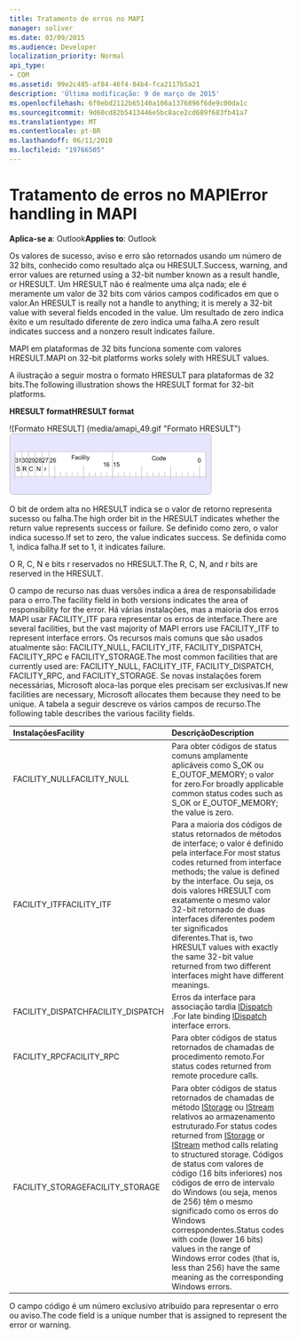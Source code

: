 ```yaml
---
title: Tratamento de erros no MAPI
manager: soliver
ms.date: 03/09/2015
ms.audience: Developer
localization_priority: Normal
api_type:
- COM
ms.assetid: 99e2c485-af84-46f4-84b4-fca2117b5a21
description: 'Última modificação: 9 de março de 2015'
ms.openlocfilehash: 6f0ebd2112b65140a106a1376896f6de9c00da1c
ms.sourcegitcommit: 9d60cd82b5413446e5bc8ace2cd689f683fb41a7
ms.translationtype: MT
ms.contentlocale: pt-BR
ms.lasthandoff: 06/11/2018
ms.locfileid: "19766505"
---
```

# <a name="error-handling-in-mapi"></a><span data-ttu-id="507bb-103">Tratamento de erros no MAPI</span><span class="sxs-lookup"><span data-stu-id="507bb-103">Error handling in MAPI</span></span>

<span data-ttu-id="507bb-104">**Aplica-se a**: Outlook</span><span class="sxs-lookup"><span data-stu-id="507bb-104">**Applies to**: Outlook</span></span> 
  
<span data-ttu-id="507bb-105">Os valores de sucesso, aviso e erro são retornados usando um número de 32 bits, conhecido como resultado alça ou HRESULT.</span><span class="sxs-lookup"><span data-stu-id="507bb-105">Success, warning, and error values are returned using a 32-bit number known as a result handle, or HRESULT.</span></span> <span data-ttu-id="507bb-106">Um HRESULT não é realmente uma alça nada; ele é meramente um valor de 32 bits com vários campos codificados em que o valor.</span><span class="sxs-lookup"><span data-stu-id="507bb-106">An HRESULT is really not a handle to anything; it is merely a 32-bit value with several fields encoded in the value.</span></span> <span data-ttu-id="507bb-107">Um resultado de zero indica êxito e um resultado diferente de zero indica uma falha.</span><span class="sxs-lookup"><span data-stu-id="507bb-107">A zero result indicates success and a nonzero result indicates failure.</span></span>
  
<span data-ttu-id="507bb-108">MAPI em plataformas de 32 bits funciona somente com valores HRESULT.</span><span class="sxs-lookup"><span data-stu-id="507bb-108">MAPI on 32-bit platforms works solely with HRESULT values.</span></span>
  
<span data-ttu-id="507bb-109">A ilustração a seguir mostra o formato HRESULT para plataformas de 32 bits.</span><span class="sxs-lookup"><span data-stu-id="507bb-109">The following illustration shows the HRESULT format for 32-bit platforms.</span></span>
  
<span data-ttu-id="507bb-110">**HRESULT format**</span><span class="sxs-lookup"><span data-stu-id="507bb-110">**HRESULT format**</span></span>
  
<span data-ttu-id="507bb-111">![Formato HRESULT] (media/amapi_49.gif "Formato HRESULT")</span><span class="sxs-lookup"><span data-stu-id="507bb-111">![HRESULT format](media/amapi_49.gif "HRESULT format")</span></span>
  
<span data-ttu-id="507bb-112">O bit de ordem alta no HRESULT indica se o valor de retorno representa sucesso ou falha.</span><span class="sxs-lookup"><span data-stu-id="507bb-112">The high order bit in the HRESULT indicates whether the return value represents success or failure.</span></span> <span data-ttu-id="507bb-113">Se definido como zero, o valor indica sucesso.</span><span class="sxs-lookup"><span data-stu-id="507bb-113">If set to zero, the value indicates success.</span></span> <span data-ttu-id="507bb-114">Se definida como 1, indica falha.</span><span class="sxs-lookup"><span data-stu-id="507bb-114">If set to 1, it indicates failure.</span></span>
  
<span data-ttu-id="507bb-115">O R, C, N e bits r reservados no HRESULT.</span><span class="sxs-lookup"><span data-stu-id="507bb-115">The R, C, N, and r bits are reserved in the HRESULT.</span></span>
  
<span data-ttu-id="507bb-116">O campo de recurso nas duas versões indica a área de responsabilidade para o erro.</span><span class="sxs-lookup"><span data-stu-id="507bb-116">The facility field in both versions indicates the area of responsibility for the error.</span></span> <span data-ttu-id="507bb-117">Há várias instalações, mas a maioria dos erros MAPI usar FACILITY_ITF para representar os erros de interface.</span><span class="sxs-lookup"><span data-stu-id="507bb-117">There are several facilities, but the vast majority of MAPI errors use FACILITY_ITF to represent interface errors.</span></span> <span data-ttu-id="507bb-118">Os recursos mais comuns que são usados atualmente são: FACILITY_NULL, FACILITY_ITF, FACILITY_DISPATCH, FACILITY_RPC e FACILITY_STORAGE.</span><span class="sxs-lookup"><span data-stu-id="507bb-118">The most common facilities that are currently used are: FACILITY_NULL, FACILITY_ITF, FACILITY_DISPATCH, FACILITY_RPC, and FACILITY_STORAGE.</span></span> <span data-ttu-id="507bb-119">Se novas instalações forem necessárias, Microsoft aloca-las porque eles precisam ser exclusivas.</span><span class="sxs-lookup"><span data-stu-id="507bb-119">If new facilities are necessary, Microsoft allocates them because they need to be unique.</span></span> <span data-ttu-id="507bb-120">A tabela a seguir descreve os vários campos de recurso.</span><span class="sxs-lookup"><span data-stu-id="507bb-120">The following table describes the various facility fields.</span></span>
  
|<span data-ttu-id="507bb-121">Instalações</span><span class="sxs-lookup"><span data-stu-id="507bb-121">Facility</span></span>|<span data-ttu-id="507bb-122">Descrição</span><span class="sxs-lookup"><span data-stu-id="507bb-122">Description</span></span>|
|:-----|:-----|
|<span data-ttu-id="507bb-123">FACILITY_NULL</span><span class="sxs-lookup"><span data-stu-id="507bb-123">FACILITY_NULL</span></span>  <br/> |<span data-ttu-id="507bb-124">Para obter códigos de status comuns amplamente aplicáveis como S_OK ou E_OUTOF_MEMORY; o valor for zero.</span><span class="sxs-lookup"><span data-stu-id="507bb-124">For broadly applicable common status codes such as S_OK or E_OUTOF_MEMORY; the value is zero.</span></span>  <br/> |
|<span data-ttu-id="507bb-125">FACILITY_ITF</span><span class="sxs-lookup"><span data-stu-id="507bb-125">FACILITY_ITF</span></span>  <br/> |<span data-ttu-id="507bb-126">Para a maioria dos códigos de status retornados de métodos de interface; o valor é definido pela interface.</span><span class="sxs-lookup"><span data-stu-id="507bb-126">For most status codes returned from interface methods; the value is defined by the interface.</span></span> <span data-ttu-id="507bb-127">Ou seja, os dois valores HRESULT com exatamente o mesmo valor 32-bit retornado de duas interfaces diferentes podem ter significados diferentes.</span><span class="sxs-lookup"><span data-stu-id="507bb-127">That is, two HRESULT values with exactly the same 32-bit value returned from two different interfaces might have different meanings.</span></span>  <br/> |
|<span data-ttu-id="507bb-128">FACILITY_DISPATCH</span><span class="sxs-lookup"><span data-stu-id="507bb-128">FACILITY_DISPATCH</span></span>  <br/> |<span data-ttu-id="507bb-129">Erros da interface para associação tardia [IDispatch](http://msdn.microsoft.com/en-us/library/ms221608.aspx) .</span><span class="sxs-lookup"><span data-stu-id="507bb-129">For late binding [IDispatch](http://msdn.microsoft.com/en-us/library/ms221608.aspx) interface errors.</span></span>  <br/> |
|<span data-ttu-id="507bb-130">FACILITY_RPC</span><span class="sxs-lookup"><span data-stu-id="507bb-130">FACILITY_RPC</span></span>  <br/> |<span data-ttu-id="507bb-131">Para obter códigos de status retornados de chamadas de procedimento remoto.</span><span class="sxs-lookup"><span data-stu-id="507bb-131">For status codes returned from remote procedure calls.</span></span>  <br/> |
|<span data-ttu-id="507bb-132">FACILITY_STORAGE</span><span class="sxs-lookup"><span data-stu-id="507bb-132">FACILITY_STORAGE</span></span>  <br/> |<span data-ttu-id="507bb-133">Para obter códigos de status retornados de chamadas de método [IStorage](http://msdn.microsoft.com/en-us/library/aa380015%28VS.85%29.aspx) ou [IStream](http://msdn.microsoft.com/en-us/library/aa380034%28VS.85%29.aspx) relativos ao armazenamento estruturado.</span><span class="sxs-lookup"><span data-stu-id="507bb-133">For status codes returned from [IStorage](http://msdn.microsoft.com/en-us/library/aa380015%28VS.85%29.aspx) or [IStream](http://msdn.microsoft.com/en-us/library/aa380034%28VS.85%29.aspx) method calls relating to structured storage.</span></span> <span data-ttu-id="507bb-134">Códigos de status com valores de código (16 bits inferiores) nos códigos de erro de intervalo do Windows (ou seja, menos de 256) têm o mesmo significado como os erros do Windows correspondentes.</span><span class="sxs-lookup"><span data-stu-id="507bb-134">Status codes with code (lower 16 bits) values in the range of Windows error codes (that is, less than 256) have the same meaning as the corresponding Windows errors.</span></span>  <br/> |
   
<span data-ttu-id="507bb-135">O campo código é um número exclusivo atribuído para representar o erro ou aviso.</span><span class="sxs-lookup"><span data-stu-id="507bb-135">The code field is a unique number that is assigned to represent the error or warning.</span></span>
  

